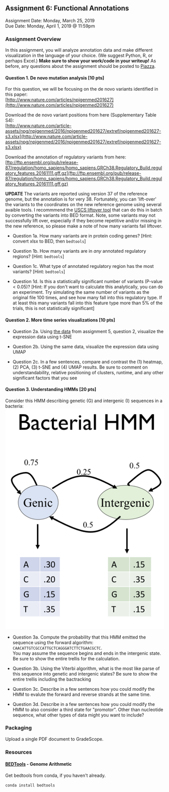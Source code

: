 ## Assignment 6: Functional Annotations
Assignment Date: Monday, March 25, 2019  
Due Date: Monday, April 1, 2019 @ 11:59pm  

### Assignment Overview

In this assignment, you will analyze annotation data and make different visualization in the language of your choice.
(We suggest Python, R, or perhaps Excel.) **Make sure to show your work/code in your writeup!** As before, any questions about the assignment should be posted to 
[Piazza](https://piazza.com/jhu/spring2019/en601749/home).


#### Question 1. De novo mutation analysis [10 pts]

For this question, we will be focusing on the de novo variants identified in this paper:<br>
[http://www.nature.com/articles/npjgenmed201627](http://www.nature.com/articles/npjgenmed201627)

Download the de novo variant positions from here (Supplementary Table S4):<br>
[http://www.nature.com/article-assets/npg/npjgenmed/2016/npjgenmed201627/extref/npjgenmed201627-s3.xlsx](http://www.nature.com/article-assets/npg/npjgenmed/2016/npjgenmed201627/extref/npjgenmed201627-s3.xlsx)

Download the annotation of regulatory variants from here:<br>
[ftp://ftp.ensembl.org/pub/release-87/regulation/homo_sapiens/homo_sapiens.GRCh38.Regulatory_Build.regulatory_features.20161111.gff.gz](ftp://ftp.ensembl.org/pub/release-87/regulation/homo_sapiens/homo_sapiens.GRCh38.Regulatory_Build.regulatory_features.20161111.gff.gz)

**UPDATE** The variants are reported using version 37 of the reference genome, but the annotation is for very 38. Fortunately, you can 'lift-over' the variants to the coordinates on the new reference genome using several avaible tools. I recommmend the [USCS liftover tool](https://genome.ucsc.edu/cgi-bin/hgLiftOver) that can do this in batch by converting the variants into BED format. Note, some variants may not successfully lift over, especially if they become repetitive and/or missing in the new reference, so please make a note of how many variants fail liftover.

- Question 1a. How many variants are in protein coding genes? [Hint: convert xlsx to BED, then `bedtools`]

- Question 1b. How many variants are in *any* annotated regulatory regions? [Hint: `bedtools`]

- Question 1c. What type of annotated regulatory region has the most variants? [Hint: `bedtools`]

- Question 1d. Is this a statistically significant number of variants (P-value < 0.05)? [Hint: If you don't want to calculate this analytically, you can do an experiment. Try simulating the same number of variants as the original file 100 times, and see how many fall into this regulatory type. If at least this many variants fall into this feature type more than 5% of the trials, this is not statistically significant]


#### Question 2. More time series visualizations [10 pts]

- Question 2a. Using [the data](http://schatz-lab.org/teaching/exercises/rnaseq/rnaseq.1.expression/expression.txt) from assignment 5, question 2, visualize the expression data using t-SNE

- Question 2b. Using the same data, visualize the expression data using UMAP

- Question 2c. In a few sentences, compare and contrast the (1) heatmap, (2) PCA, (3) t-SNE and (4) UMAP results. Be sure to comment on understandability, relative positioning of clusters,
  runtime, and any other significant factors that you see


#### Question 3. Understanding HMMs [20 pts]

Consider this HMM describing genetic (G) and intergenic (I) sequences in a bacteria:<br>
![BacterialHMM](BacterialHMM.png)

- Question 3a. Compute the probability that this HMM emitted the sequence using the forward algorithm: `CAACATTGTCGCCATTGCTCAGGGATCTTCTGAACGCTC`.<br>
You may assume the sequence begins and ends in the intergenic state. Be sure to show the entire trellis for the calculation.

- Question 3b. Using the Viterbi algorithm, what is the most like parse of this sequence into genetic and intergenic states? Be sure to show the entire trellis including the bactracking

- Question 3c. Describe in a few sentences how you could modify the HMM to evalute the forward and reverse strands at the same time.

- Question 3d. Describe in a few sentences how you could modify the HMM to also consider a third state for "promotor". 
Other than nucleotide sequence, what other types of data might you want to include?

### Packaging

Upload a single PDF document to GradeScope.

### Resources

#### [BEDTools](http://bedtools.readthedocs.io/en/latest/) - Genome Arithmetic

Get bedtools from conda, if you haven't already.

```
conda install bedtools
```


